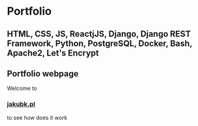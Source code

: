 # Portfolio
## HTML, CSS, JS, ReactjJS, Django, Django REST Framework, Python, PostgreSQL, Docker, Bash, Apache2, Let's Encrypt
## Portfolio webpage
Welcome to 
### [jakubk.pl](http://jakubk.pl)
 to see how does it work
